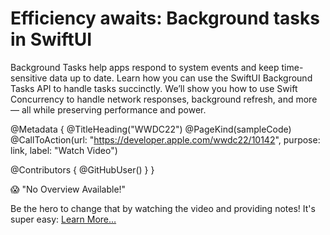 # Efficiency awaits: Background tasks in SwiftUI

Background Tasks help apps respond to system events and keep time-sensitive data up to date. Learn how you can use the SwiftUI Background Tasks API to handle tasks succinctly. We’ll show you how to use Swift Concurrency to handle network responses, background refresh, and more — all while preserving performance and power.

@Metadata {
   @TitleHeading("WWDC22")
   @PageKind(sampleCode)
   @CallToAction(url: "https://developer.apple.com/wwdc22/10142", purpose: link, label: "Watch Video")

   @Contributors {
      @GitHubUser(<replace this with your GitHub handle>)
   }
}

😱 "No Overview Available!"

Be the hero to change that by watching the video and providing notes! It's super easy:
 [Learn More…](https://wwdcnotes.github.io/WWDCNotes/documentation/wwdcnotes/contributing)
